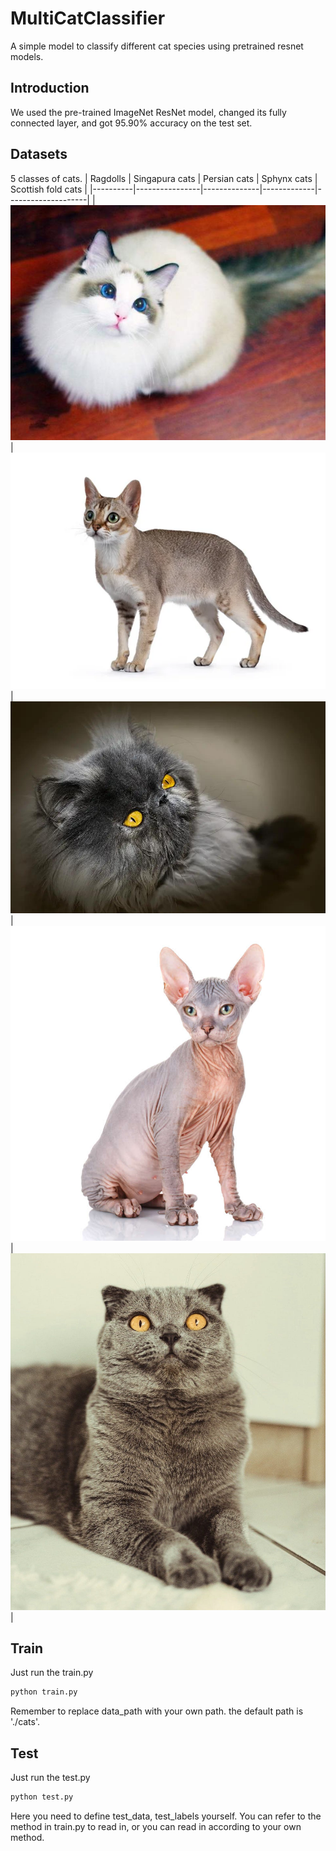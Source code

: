 # MultiCatClassifier
A simple model to classify different cat species using pretrained resnet models.


## Introduction
We used the pre-trained ImageNet ResNet model, changed its fully connected layer, and got 95.90% accuracy on the test set.
## Datasets
5 classes of cats.
| Ragdolls | Singapura cats | Persian cats | Sphynx cats | Scottish fold cats |
|----------|----------------|--------------|-------------|--------------------|
| ![Ragdolls](imgs/Ragdolls.jpeg) | ![Singapo cats](imgs/Singapo.jpg) | ![Persian cats](imgs/Persians.jpg) | ![Sphynx cats](imgs/Sphynx.jpg) | ![Scottish fold cats](imgs/ScottishFolds.jpg) |
## Train
Just run the train.py
```py
python train.py
```
Remember to replace data_path with your own path. the default path is './cats'.
## Test
Just run the test.py
```py
python test.py
```
Here you need to define test_data, test_labels yourself. You can refer to the method in train.py to read in, or you can read in according to your own method.
 
